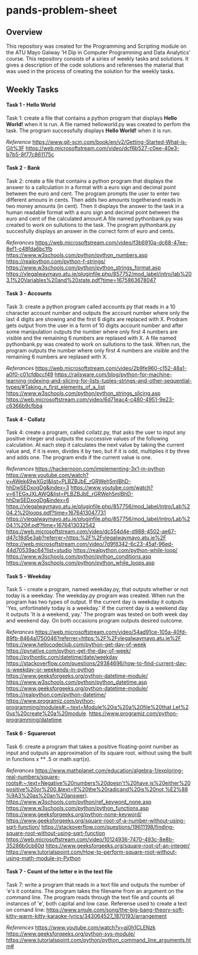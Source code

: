 # pands-problem-sheet 
## Overview
This repository was created for the Programming and Scripting module on the ATU Mayo Galway 'H Dip in Computer Programming and Data Analytics' course. This repository consists of a siries of weekly tasks and solutions. It gives a description of the code solutions and referenses the material that was used in the process of creating the solution for the weekly tasks.

## Weekly Tasks
#### Task 1 - Hello World
Task 1: create a file that contains a python program that displays **Hello World!** when it is run. A file named helloworld.py was created to perfom the task. The program successfully displays **Hello World!** when it is run.

*Reference*
https://www.git-scm.com/book/en/v2/Getting-Started-What-is-Git%3F
https://web.microsoftstream.com/video/dcf6b527-c0ee-40e3-b7b5-8f77c861175c



#### Task 2 - Bank
Task 2: create a file that contains a python program that displays the answer to a callculation in a format with a euro sign and decimal point between the euro and cent. 
The program prompts the user to enter two different amouns in cents. Then adds two amounts togetherand reads in two money amounts (in cent). Then it displays the answer to the task in a human readable format with a euro sign and decimal point between the euro and cent of the calculated amount.A file named pythonbank.py was created to work on sullutions to the task. The program pythonbank.py succesfully displays an answer in the correct form of euro and cents.

*Referances*
https://web.microsoftstream.com/video/f3b6910a-dc68-47ee-8ef1-c48fda6bc1fb
https://www.w3schools.com/python/python_numbers.asp
https://realpython.com/python-f-strings/
https://www.w3schools.com/python/python_strings_format.asp
https://vlegalwaymayo.atu.ie/pluginfile.php/857752/mod_label/intro/lab%203.1%20Variables%20and%20state.pdf?time=1675863678047

#### Task 3 - Accounts
Task 3: create a python program called accounts.py that reads in a 10 character account number and outputs the account number where only the last 4 digits are showing and the first 6 digits are replaced with X. Prodram gets output from the user in a form of 10 digits account number and after some manipulation outputs the number where only first 4 numbers are visible and the remaining 6 numbers are replased with X. A file named pythonbank.py was created to work on sullutions to the task. When run, the program outputs the number where only first 4 numbers are visible and the remaining 6 numbers are replased with X.

*Referances*
https://web.microsoftstream.com/video/2b9fe960-c152-48a1-a0f0-c01cfdbccf49
https://railsware.com/blog/python-for-machine-learning-indexing-and-slicing-for-lists-tuples-strings-and-other-sequential-types/#Taking_n_first_elements_of_a_list
https://www.w3schools.com/python/python_strings_slicing.asp
https://web.microsoftstream.com/video/6d71eac4-c480-4951-9e23-c6366b9cfbba

#### Task 4 - Collatz
Task 4: create a program, called collatz.py, that asks the user to input any positive integer and outputs the successive values of the following calculation. At each step it calculates the next value by taking the current value and, if it is even, divides it by two, but if it is odd, multiplies it by three and adds one. The program ends if the current value is one.


*Referances*
https://hackernoon.com/implementing-3x1-in-python
https://www.youtube.com/watch?v=AWek49wXGzI&list=PLBZBJbE_rGRWeh5mIBhD-hhDwSEDxogDg&index=3
https://www.youtube.com/watch?v=6TEGxJXLAWQ&list=PLBZBJbE_rGRWeh5mIBhD-hhDwSEDxogDg&index=6
https://vlegalwaymayo.atu.ie/pluginfile.php/857756/mod_label/intro/Lab%204.2%20loops.pdf?time=1676413047731
https://vlegalwaymayo.atu.ie/pluginfile.php/857756/mod_label/intro/Lab%204.1%20if.pdf?time=1676413032542
https://web.microsoftstream.com/video/dc554d4e-d988-4502-ae67-d47c18d5e3ab?referrer=https:%2F%2Fvlegalwaymayo.atu.ie%2F
https://web.microsoftstream.com/video/7d9f8342-6c23-45af-96ed-44d70539ac64?list=studio
https://realpython.com/python-while-loop/
https://www.w3schools.com/python/python_conditions.asp
https://www.w3schools.com/python/python_while_loops.asp

#### Task 5 - Weekday
Task 5 - create a program, named weekday.py, that outputs whether or not today is a weekday. The weekday.py program was created. When run the program has two types of output. If the current day is weekday it outputs 'Yes, unfortinately today is a weekday.' If the current day is a weekend day it outputs 'It is a weekend, yay.' The program was tested on both week day and weekend day. On both occasions program outputs desired outcome.


*Referances*
https://web.microsoftstream.com/video/54ad91ce-105a-40fd-89fb-8464a1750046?referrer=https:%2F%2Fvlegalwaymayo.atu.ie%2F
https://www.hellocodeclub.com/python-get-day-of-week
https://pynative.com/python-get-the-day-of-week/
https://pythontic.com/datetime/date/weekday
https://stackoverflow.com/questions/29384696/how-to-find-current-day-is-weekday-or-weekends-in-python
https://www.geeksforgeeks.org/python-datetime-module/
https://www.w3schools.com/python/python_datetime.asp
https://www.geeksforgeeks.org/python-datetime-module/
https://realpython.com/python-datetime/
https://www.programiz.com/python-programming/modules#:~:text=Module%20is%20a%20file%20that,Let%20us%20create%20a%20module.
https://www.programiz.com/python-programming/datetime


#### Task 6 - Squareroot
Task 6: create a program that takes a positive floating-point number as input and outputs an approximation of its square root.
without using the built in functions x ** .5 or math.sqrt(x).


*Referances*
https://www.mathplanet.com/education/algebra-1/exploring-real-numbers/square-roots#:~:text=Negative%20numbers%20doesn't%20have,is%20either%20positive%20or%200.&text=If%20the%20radicand%20is%20not,%E2%88%9A3%20as%20an%20answer).
https://www.w3schools.com/python/ref_keyword_none.asp
https://www.w3schools.com/python/python_functions.asp
https://www.geeksforgeeks.org/python-none-keyword/
https://www.geeksforgeeks.org/square-root-of-a-number-without-using-sqrt-function/
https://stackoverflow.com/questions/19611198/finding-square-root-without-using-sqrt-function
https://web.microsoftstream.com/video/10124936-7470-493c-8e8b-35286b0cb60d
https://www.geeksforgeeks.org/square-root-of-an-integer/
https://www.tutorialspoint.com/How-to-perform-square-root-without-using-math-module-in-Python


#### Task 7 - Count of the letter e in the text file
Task 7: write a program that reads in a text file and outputs the number of 'e's it contains. The program takes the filename from an argument on the command line.  The program reads through the text file and counts all instances of 'e', both capital and low case.
Referense used to create a text on comand line: https://www.smule.com/song/the-big-bang-theory-soft-kitty-warm-kitty-karaoke-lyrics/343064527_1870193/arrangement


*References*
https://www.youtube.com/watch?v=qj0h1CLENzk
https://www.geeksforgeeks.org/python-sys-module/
https://www.tutorialspoint.com/python/python_command_line_arguments.htm#







